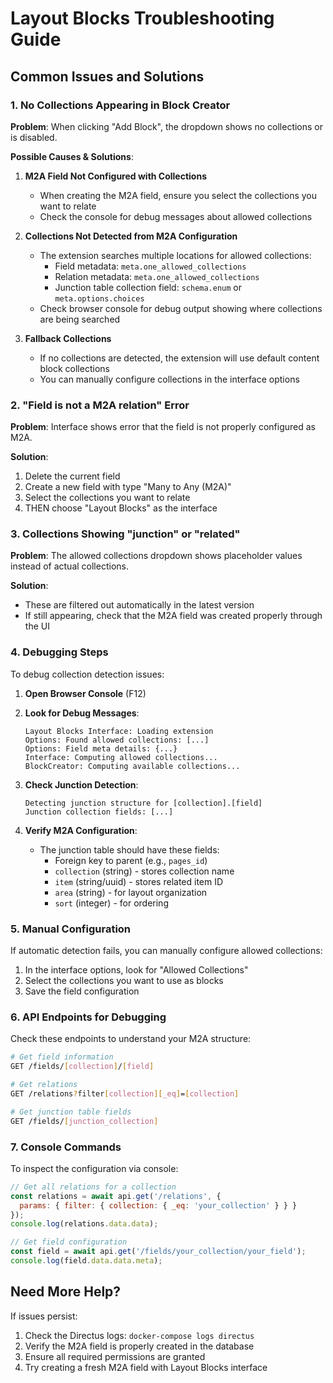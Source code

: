 # Layout Blocks Troubleshooting Guide

## Common Issues and Solutions

### 1. No Collections Appearing in Block Creator

**Problem**: When clicking "Add Block", the dropdown shows no collections or is disabled.

**Possible Causes & Solutions**:

1. **M2A Field Not Configured with Collections**
   - When creating the M2A field, ensure you select the collections you want to relate
   - Check the console for debug messages about allowed collections

2. **Collections Not Detected from M2A Configuration**
   - The extension searches multiple locations for allowed collections:
     - Field metadata: `meta.one_allowed_collections`
     - Relation metadata: `meta.one_allowed_collections` 
     - Junction table collection field: `schema.enum` or `meta.options.choices`
   - Check browser console for debug output showing where collections are being searched

3. **Fallback Collections**
   - If no collections are detected, the extension will use default content block collections
   - You can manually configure collections in the interface options

### 2. "Field is not a M2A relation" Error

**Problem**: Interface shows error that the field is not properly configured as M2A.

**Solution**:
1. Delete the current field
2. Create a new field with type "Many to Any (M2A)"
3. Select the collections you want to relate
4. THEN choose "Layout Blocks" as the interface

### 3. Collections Showing "junction" or "related"

**Problem**: The allowed collections dropdown shows placeholder values instead of actual collections.

**Solution**: 
- These are filtered out automatically in the latest version
- If still appearing, check that the M2A field was created properly through the UI

### 4. Debugging Steps

To debug collection detection issues:

1. **Open Browser Console** (F12)
2. **Look for Debug Messages**:
   ```
   Layout Blocks Interface: Loading extension
   Options: Found allowed collections: [...]
   Options: Field meta details: {...}
   Interface: Computing allowed collections...
   BlockCreator: Computing available collections...
   ```

3. **Check Junction Detection**:
   ```
   Detecting junction structure for [collection].[field]
   Junction collection fields: [...]
   ```

4. **Verify M2A Configuration**:
   - The junction table should have these fields:
     - Foreign key to parent (e.g., `pages_id`)
     - `collection` (string) - stores collection name
     - `item` (string/uuid) - stores related item ID
     - `area` (string) - for layout organization
     - `sort` (integer) - for ordering

### 5. Manual Configuration

If automatic detection fails, you can manually configure allowed collections:

1. In the interface options, look for "Allowed Collections"
2. Select the collections you want to use as blocks
3. Save the field configuration

### 6. API Endpoints for Debugging

Check these endpoints to understand your M2A structure:

```bash
# Get field information
GET /fields/[collection]/[field]

# Get relations
GET /relations?filter[collection][_eq]=[collection]

# Get junction table fields
GET /fields/[junction_collection]
```

### 7. Console Commands

To inspect the configuration via console:

```javascript
// Get all relations for a collection
const relations = await api.get('/relations', {
  params: { filter: { collection: { _eq: 'your_collection' } } }
});
console.log(relations.data.data);

// Get field configuration
const field = await api.get('/fields/your_collection/your_field');
console.log(field.data.data.meta);
```

## Need More Help?

If issues persist:
1. Check the Directus logs: `docker-compose logs directus`
2. Verify the M2A field is properly created in the database
3. Ensure all required permissions are granted
4. Try creating a fresh M2A field with Layout Blocks interface